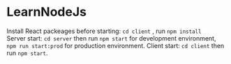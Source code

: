 # LearnNodeJs

Install React packeages before starting: `cd client` , run `npm install`
<br/>
Server start: `cd server` then run `npm start` for development environment, `npm run start:prod` for production environment.
Client start: `cd client` then run `npm start`.
